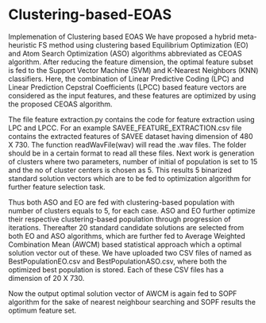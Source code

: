 # Clustering-based-EOAS
Implemenation of Clustering based EOAS 
We have proposed a hybrid meta-heuristic FS method using clustering based Equilibrium Optimization (EO) and Atom Search Optimization (ASO) algorithms abbreviated as CEOAS algorithm. 
After reducing the feature dimension, the optimal feature subset is fed to the Support Vector Machine (SVM) and K-Nearest Neighbors (KNN) classifiers. 
Here, the combination of Linear Predictive Coding (LPC) and Linear Prediction Cepstral Coefficients (LPCC) based feature vectors are considered as the input features, and these features 
are optimized by using the proposed CEOAS algorithm.

The file feature extraction.py contains the code for feature extraction using LPC and LPCC. 
For an example SAVEE_FEATURE_EXTRACTION.csv file contains the extracted features of SAVEE dataset having dimension of 480 X 730. 
The function readWavFile(wav) will read the .wav files. 
The folder should be in a certain format to read all these files. Next work is generation of clusters where two parameters, number of initial of population is set to 15 and the no of cluster centers is chosen as 5. This results 5 binarized standard solution vectors which are to be fed to optimization algorithm for further feature selection task.   

Thus both ASO and EO are fed with clustering-based population with number of clusters equals to 5, for each case. ASO and EO further optimize their respective clustering-based population through progression of iterations. Thereafter 20 standard candidate solutions are selected from both EO and ASO algorithms, which are further fed to Average Weighted Combination Mean (AWCM) based statistical approach which a optimal solution vector out of these. We have uploaded two CSV files of named as BestPopulationEO.csv and BestPopulationASO.csv, where both the optimized best population is stored. Each of these CSV files has a dimension of 20 X 730. 

Now the output optimal solution vector of AWCM is again fed to SOPF algorithm for the sake of nearest neighbour searching and SOPF results the optimum feature set. 
